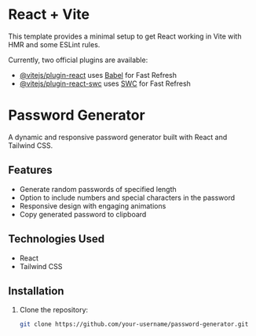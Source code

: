 # React + Vite

This template provides a minimal setup to get React working in Vite with HMR and some ESLint rules.

Currently, two official plugins are available:

- [@vitejs/plugin-react](https://github.com/vitejs/vite-plugin-react/blob/main/packages/plugin-react/README.md) uses [Babel](https://babeljs.io/) for Fast Refresh
- [@vitejs/plugin-react-swc](https://github.com/vitejs/vite-plugin-react-swc) uses [SWC](https://swc.rs/) for Fast Refresh
# Password Generator

A dynamic and responsive password generator built with React and Tailwind CSS.

## Features
- Generate random passwords of specified length
- Option to include numbers and special characters in the password
- Responsive design with engaging animations
- Copy generated password to clipboard

## Technologies Used
- React
- Tailwind CSS

## Installation
1. Clone the repository:
   ```bash
   git clone https://github.com/your-username/password-generator.git
